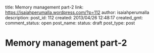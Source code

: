 title: Memory management part-2
link: https://isaiahperumalla.wordpress.com/?p=112
author: isaiahperumalla
description: 
post_id: 112
created: 2013/04/26 12:48:17
created_gmt: 
comment_status: open
post_name: 
status: draft
post_type: post

# Memory management part-2

